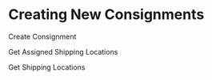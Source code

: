 # Creating New Consignments

Create Consignment

Get Assigned Shipping Locations

Get Shipping Locations


<script src="../../scripts/requesttabs.js"></script>
<script src="../../scripts/responsetabs.js"></script>
<script src="../../scripts/copy.js"></script>